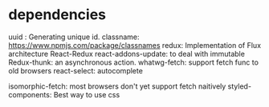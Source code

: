 # dependencies

uuid : Generating unique id.
classname: https://www.npmjs.com/package/classnames
redux: Implementation of Flux architecture
React-Redux
react-addons-update: to deal with immutable
Redux-thunk: an asynchronous action.
whatwg-fetch: support fetch func to old browsers
react-select: autocomplete

isomorphic-fetch: most browsers don't yet support fetch naitively
styled-components: Best way to use css 

